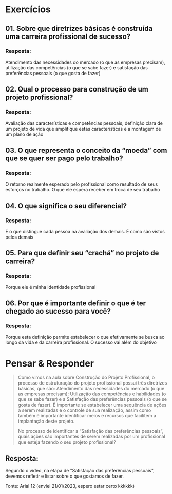 # Exercícios


## 01. Sobre que diretrizes básicas é construída uma carreira profissional de sucesso?

### Resposta:
Atendimento das necessidades do mercado (o que as empresas precisam), utilização das competências (o que se sabe fazer) e satisfação das preferências pessoais (o que gosta de fazer)


## 02. Qual o processo para construção de um projeto profissional?

### Resposta:
Avaliação das características e competências pessoais, definição clara de um projeto de vida que amplifique estas características e a montagem de um plano de ação


## 03. O que representa o conceito da “moeda” com que se quer ser pago pelo trabalho?

### Resposta:
O retorno realmente esperado pelo profissional como resultado de seus esforços no trabalho. O que ele espera receber em troca de seu trabalho


## 04. O que significa o seu diferencial?

### Resposta:
É o que distingue cada pessoa na avaliação dos demais. É como são vistos pelos demais


## 05. Para que definir seu “crachá” no projeto de carreira?

### Resposta:
Porque ele é minha identidade profissional



## 06. Por que é importante definir o que é ter chegado ao sucesso para você?

### Resposta:
Porque esta definição permite estabelecer o que efetivamente se busca ao longo da vida e da carreira profissional. O sucesso vai além do objetivo



# Pensar & Responder

> Como vimos na aula sobre Construção do Projeto Profissional, o processo de estruturação do projeto profissional possui três diretrizes básicas, que são: Atendimento das necessidades do mercado (o que as empresas precisam); Utilização das competências e habilidades (o que se sabe fazer) e a Satisfação das preferências pessoais (o que se gosta de fazer). É importante se estabelecer uma sequência de ações a serem realizadas e o controle de sua realização, assim como também é importante identificar meios e recursos que facilitem a implantação deste projeto.
>
> No processo de identificar a “Satisfação das preferências pessoais”, quais ações são importantes de serem realizadas por um profissional que esteja fazendo o seu projeto profissional?


## Resposta:
Segundo o vídeo, na etapa de "Satisfação das preferências pessoais", devemos refletir e listar sobre o que gostamos de fazer.

Fonte: Arial 12 (enviei 21/01/2023, espero estar certo kkkkkk)